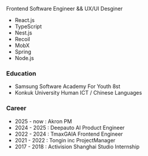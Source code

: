 Frontend Software Engineer && UX/UI Desginer
- React.js 
- TypeScript
- Nest.js
- Recoil
- MobX
- Spring 
- Node.js 
         
    
### Education
- Samsung Software Academy For Youth 8st
- Konkuk University Human ICT / Chinese Languages 

### Career
- 2025 - now : Akron PM
- 2024 - 2025 : Deepauto AI Product Engineer
- 2022 - 2024 : TmaxGAIA Frontend Engineer
- 2021 - 2022 : Tongin inc ProjectManager
- 2017 - 2018 : Activision Shanghai Studio Internship
<br>


 
